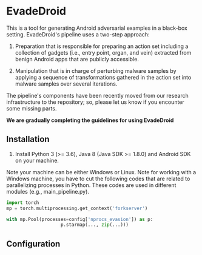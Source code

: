 # EvadeDroid
This is a tool for generating Android adversarial examples in a black-box setting. EvadeDroid's pipeline uses a two-step approach:

1. Preparation that is responsible for preparing an action set including a collection of gadgets (i.e., entry point, organ, and vein) extracted from benign Android apps that are publicly accessible. 

2. Manipulation that is in charge of perturbing malware samples by applying a sequence of transformations gathered in the action set into malware samples over several iterations.

The pipeline's components have been recently moved from our research infrastructure to the repository; so, please let us know if you encounter some missing parts.

**We are gradually completing the guidelines for using EvadeDroid**

## Installation
1. Install Python 3 (>= 3.6), Java 8 (Java SDK >= 1.8.0) and Android SDK on your machine.

Note your machine can be either Windows or Linux. Note for working with a Windows machine, you have to cut the following codes that are related to parallelizing processes in Python. These codes are used in different modules (e.g., main_pipeline.py). 

```python
import torch
mp = torch.multiprocessing.get_context('forkserver')

with mp.Pool(processes=config['nprocs_evasion']) as p:
                    p.starmap(..., zip(...)))

```

## Configuration
